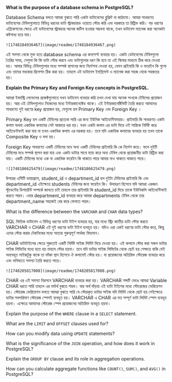 
**What is the purpose of a database schema in PostgreSQL?**

Database Schema বলতে আমরা বুঝতে পারি একটা ডাটাবেসের ব্লুপ্রিন্ট বা কাঠামো। আমরা সাধারণত ডাটাবেসের টেবিলগুলোতে বিভিন্ন ধরনের ডাটা স্ট্রাকচারড ওয়েতে স্টোর করি এবং দরকারে তা রিট্রিভ করি। বড় ধরণের এপ্লিকেশনের ক্ষেত্রে এই ডাটাবেসের স্ট্রাকচার অনেক জটিল হওয়ার সম্ভবনা থাকে, তখন ডাটাবেস ম্যানেজ করা অনেকটা কষ্টসাধ্য হয়ে যায়।

    ![1748184936467](image/readme/1748184936467.png)

এই সমস্যা থেকে মুক্ত হতে database schema এর কনসেপ্ট ব্যবহার হয়। একটা ডেটাবেসের টেবিলগুলো তৈরির সময়, সেগুলা কি কি ডাটা স্টোর করবে এবং ডাটাগুলোর ধরণ কি হবে তা এই স্কিমার মাধ্যমে ঠিক করে দেওয়া হয়। আবার বিভিন্ন টেবিলগুলোর মধ্যে সম্পর্ক স্থাপনের জন্য নির্দেশনা দেওয়া হয়, যেমন প্রাইমারি কি ও ফরেইন কি গুলো এবং তাদের মধ্যকার রিলেশন ঠিক করা হয়। তাহলে এই ডাটাবেস ইমপ্লিমেন্ট ও ম্যানেজ করা সহজ থেকে সহজতর হয়।


**Explain the Primary Key and Foreign Key concepts in PostgreSQL.**

আমরা ইন্ডাস্ট্রি লেভেলের প্রজেক্টগুলোতে যখন ডাটাবেস ব্যবহার করি তখন দেখা যায় অনেক সংখ্যক টেবিলের প্রয়োজন হয়। আর এই টেবিলগুলোও নিজেদের মধ্যে ইন্টারকানেক্টেড থাকে। এই ইন্টারকানেক্টিভিটি তৈরি করতে আমাদের সাধারণত দুই ধরণের key প্রয়োজন হয়, যেগুলো হল Primary Key এবং  Foreign Key । 

Primary Key  হল একটি টেবিলের প্রত্যেক সারি এর জন্য ইউনিক আইডেন্টিফায়ার। প্রাইমারি কি সাধারণত একটা কলাম অথবা একাধিক কলামের সেট আকারে ধরা হয়। যখন একটা কলাম এর ডাটা দিয়ে ওই সারিকে নির্দিষ্ট করে আইডেন্টফাই করা যায় না তখন একাধিক কলাম এর দরকার হয়। তবে যদি একাধিক কলামের ব্যবহার হয় তখন তাকে Composite Key ও বলা হয়।

Foreign Key সাধারণত একটি টেবিলের মধে অন্য একটি টেবিলের প্রাইমারি কি কে নির্দেশ করে। ফলে দুইটি টেবিলের মধে সম্পর্ক স্থাপন করা যায় এবং একটা ডাটার সাথে ম্যাচ করে অন্য টেবিল থেকে প্রয়োজনীয় ডাটা রিট্রিভ করা যায়। একটি টেবিলের মধ্যে এক বা একাধিক ফরেইন কি থাকতে পারে আবার নাও থাকতে থাকতে পারে।

    ![1748186625479](image/readme/1748186625479.png)

উপরের এন্টিটি ডায়াগ্রামে, student_id ও department_id হল দুইটা টেবিলের প্রাইমারি কি এবং department_id এইক্ষেত্রে students টেবিলের জন্য ফরেইন কি। উদাহরণ হিসেবে যদি আমরা একজন স্টুডেন্টের ডিপার্ট্মেন্ট সম্পর্কে জানতে চাই তাহলে তার প্রাইমারি কি student_id দিয়ে তাকে ইউনিকলি আইডেন্টিফাই করতে পারব। এবার department_id ব্যবহার করে আমরা departments টেবিল থেকে তার department_name সহজেই বের করে ফেলতে পারব।


What is the difference between the `VARCHAR` and `CHAR` data types?

SQL ভিত্তিক ডাটাবেস এ বিভিন্ন ধরণের ডাটা টাইপ ব্যবহার হয়, যার মধ্যে স্ট্রিং জাতীয় ডাটা স্টোর করতে VARCHAR ও CHAR এই দুই ধরণের ডাটা টাইপ ব্যবহৃত হয়। যদিও এরা একই ধরণের ডাটা স্টোর করে, কিন্তু এদের স্টোর করার টেকনিকের মধ্যে অত্যন্ত গুরুত্বপূর্ণ পার্থক্য বিদ্যমান।

CHAR ডাটাটাইপের ক্ষেত্রে শুরুতেই একটি নির্দিষ্ট সাইজ লিমিট দিয়ে দেওয়া হয়। এই কলামে স্টোর করা সকল ডাটার সাইজ লিমিটের মধ্যে হতে হয় নাহলে স্টোর হয়না। তবে যদি ডাটার সাইজ লিমিটের থেকে ছোট হয় সেক্ষত্রে বাকি যেই অব্যবহৃত সাইজটুকু থাকে তা ফাঁকা স্থান হিসেবে ঐ কলামেই স্টোর হয়। যা প্রয়োজনের অতিরিক্ত স্টোরেজ ব্যবহার করে এবং ভবিষ্যতে সমস্যা তৈরি করতে পারে।

    ![1748205817008](image/readme/1748205817008.png)

CHAR এর এই সমস্যা নিরসনে VARCHAR ব্যবহার করা হয়। VARCHAR শব্দটি ভেঙে আমরা Variable CHAR ধরতে পারি তাহলে এর মর্মার্থ বুঝতে পারব। যার অর্থ দাঁড়ায় এই ডাটা টাইপের মধ্যে স্টোরেজের ভেরিয়েশন হয়। স্টোরেজ ভেরিয়েশন বলতে আমরা বুঝতে পারি যে স্টোরকৃত ডাটার সাইজ যদি লিমিট থেকে ছোট হয় সেইক্ষেত্রে ডাটার সমপরিমাণ স্টোরেজ স্পেসই ব্যবহৃত হয়। VARCHAR এ CHAR এর মত সম্পূর্ণ ডাটা লিমিট স্পেস ব্যবহৃত হয়না। এক্ষেত্রে আমাদের স্টোরেজ স্পেস প্রয়োজনের অতিরিক্ত ব্যবহৃত হয়না।

Explain the purpose of the `WHERE` clause in a `SELECT` statement.

What are the `LIMIT` and `OFFSET` clauses used for?

How can you modify data using `UPDATE` statements?

What is the significance of the `JOIN` operation, and how does it work in PostgreSQL?

Explain the `GROUP BY` clause and its role in aggregation operations.

How can you calculate aggregate functions like `COUNT()`, `SUM()`, and `AVG()` in PostgreSQL?
